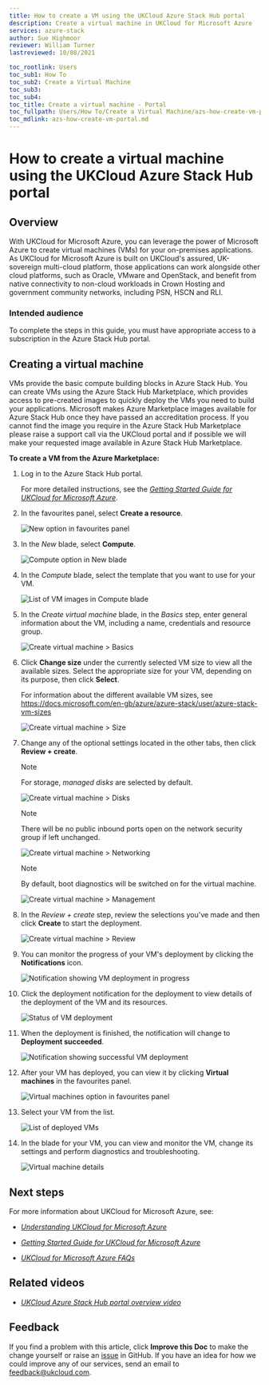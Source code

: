```yaml
---
title: How to create a VM using the UKCloud Azure Stack Hub portal
description: Create a virtual machine in UKCloud for Microsoft Azure
services: azure-stack
author: Sue Highmoor
reviewer: William Turner
lastreviewed: 10/08/2021

toc_rootlink: Users
toc_sub1: How To
toc_sub2: Create a Virtual Machine
toc_sub3:
toc_sub4:
toc_title: Create a virtual machine - Portal
toc_fullpath: Users/How To/Create a Virtual Machine/azs-how-create-vm-portal.md
toc_mdlink: azs-how-create-vm-portal.md
---
```


# How to create a virtual machine using the UKCloud Azure Stack Hub portal

## Overview

With UKCloud for Microsoft Azure, you can leverage the power of Microsoft Azure to create virtual machines (VMs) for your on-premises applications. As UKCloud for Microsoft Azure is built on UKCloud's assured, UK-sovereign multi-cloud platform, those applications can work alongside other cloud platforms, such as Oracle, VMware and OpenStack, and benefit from native connectivity to non-cloud workloads in Crown Hosting and government community networks, including PSN, HSCN and RLI.

### Intended audience

To complete the steps in this guide, you must have appropriate access to a subscription in the Azure Stack Hub portal.

## Creating a virtual machine

VMs provide the basic compute building blocks in Azure Stack Hub. You can create VMs using the Azure Stack Hub Marketplace, which provides access to pre-created images to quickly deploy the VMs you need to build your applications. Microsoft makes Azure Marketplace images available for Azure Stack Hub once they have passed an accreditation process. If you cannot find the image you require in the Azure Stack Hub Marketplace please raise a support call via the UKCloud portal and if possible we will make your requested image available in Azure Stack Hub Marketplace.

**To create a VM from the Azure Marketplace:**

1. Log in to the Azure Stack Hub portal.

   For more detailed instructions, see the [*Getting Started Guide for UKCloud for Microsoft Azure*](azs-gs.md).

2. In the favourites panel, select **Create a resource**.

    ![New option in favourites panel](images/azsp_newmenu.png)

3. In the *New* blade, select **Compute**.

    ![Compute option in New blade](images/azsp_newblade.png)

4. In the *Compute* blade, select the template that you want to use for your VM.

    ![List of VM images in Compute blade](images/azsp_computeblade.png)

5. In the *Create virtual machine* blade, in the *Basics* step, enter general information about the VM, including a name, credentials and resource group.

    ![Create virtual machine > Basics](images/azsp_createvm_basics.png)

6. Click **Change size** under the currently selected VM size to view all the available sizes. Select the appropriate size for your VM, depending on its purpose, then click **Select**.

    For information about the different available VM sizes, see <https://docs.microsoft.com/en-gb/azure/azure-stack/user/azure-stack-vm-sizes>

    ![Create virtual machine > Size](images/azsp_createvm_size.png)

7. Change any of the optional settings located in the other tabs, then click **Review + create**.

    > [!NOTE]
    > For storage, *managed disks* are selected by default.

    ![Create virtual machine > Disks](images/azsp_createvm_disks.png)

    > [!NOTE]
    > There will be no public inbound ports open on the network security group if left unchanged.

    ![Create virtual machine > Networking](images/azsp_createvm_networking.png)

    > [!NOTE]
    > By default, boot diagnostics will be switched on for the virtual machine.

    ![Create virtual machine > Management](images/azsp_createvm_management.png)

8. In the *Review + create* step, review the selections you've made and then click **Create** to start the deployment.

    ![Create virtual machine > Review](images/azsp_createvm_review.png)

9. You can monitor the progress of your VM's deployment by clicking the **Notifications** icon.

    ![Notification showing VM deployment in progress](images/azsp_createvm_progress.png)

10. Click the deployment notification for the deployment to view details of the deployment of the VM and its resources.

    ![Status of VM deployment](images/azsp_createvm_deployment.png)

11. When the deployment is finished, the notification will change to **Deployment succeeded**.

    ![Notification showing successful VM deployment](images/azsp_createvm_deployment_success.png)

12. After your VM has deployed, you can view it by clicking **Virtual machines** in the favourites panel.

    ![Virtual machines option in favourites panel](images/azsp_vmsmenu.png)

13. Select your VM from the list.

    ![List of deployed VMs](images/azsp_vmslist.png)

14. In the blade for your VM, you can view and monitor the VM, change its settings and perform diagnostics and troubleshooting.

    ![Virtual machine details](images/azsp_vmdetails.png)

## Next steps

For more information about UKCloud for Microsoft Azure, see:

- [*Understanding UKCloud for Microsoft Azure*](azs-ref-overview.md)

- [*Getting Started Guide for UKCloud for Microsoft Azure*](azs-gs.md)

- [*UKCloud for Microsoft Azure FAQs*](azs-faq.md)

## Related videos

- [*UKCloud Azure Stack Hub portal overview video*](azs-vid-overview.md)

## Feedback

If you find a problem with this article, click **Improve this Doc** to make the change yourself or raise an [issue](https://github.com/UKCloud/documentation/issues) in GitHub. If you have an idea for how we could improve any of our services, send an email to <feedback@ukcloud.com>.
